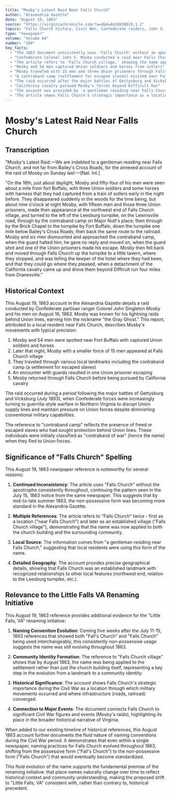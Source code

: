 ```yaml
---
title: "Mosby's Latest Raid Near Falls Church"
author: "Alexandria Gazette"
date: "August 19, 1863"
source: "https://virginiachronicle.com/?a=d&d=AG18630819.1.2"
topics: "Falls Church history, Civil War, Confederate raiders, John S. Mosby, naming conventions, place names"
type: "newspaper"
volume: "Volume 64"
number: "194"
key_facts:
  - "The 1863 document consistently uses 'Falls Church' without an apostrophe"
  - "Confederate Colonel John S. Mosby conducted a raid near Falls Church on August 16, 1863"
  - "The article refers to 'Falls Church village,' showing the name applied to the settlement not just the church"
  - "Mosby and 54 men captured Union soldiers and horses from sutlers"
  - "Mosby traveled with 15 men and three Union prisoners through Falls Church village"
  - "A contraband camp (settlement for escaped slaves) existed near Falls Church on Major Nutt's property"
  - "The raid occurred after the major battles of Gettysburg and Vicksburg (July 1863)"
  - "California cavalry pursued Mosby's forces beyond Difficult Run"
  - "The account was provided by 'a gentleman residing near Falls Church'"
  - "The article shows Falls Church's strategic importance as a location with converging roads and railroad"
---
```


# Mosby's Latest Raid Near Falls Church

## Transcription

"Mosby's Latest Raid.—We are indebted to a gentleman residing near Falls Church, and not far from Bailey's Cross Roads, for the annexed account of the raid of Mosby on Sunday last:—[Nat. Int.]

"On the 16th, just about daylight, Mosby and fifty-four of his men were seen about a mile from fort Buffalo, with three Union soldiers and some horses with harness that they had captured from a train of sutlers early in the night before. They disappeared suddenly in the woods for the time being, but about nine o'clock at night Mosby, with fifteen men and those three Union prisoners, made their appearance at the northwest end of Falls Church village, and turned to the left of the Leesburg turnpike, on the Lewinsville road, through by the contraband camp on Major Nutt's place; then through by the Brick Chapel to the turnpike by Fort Buffalo, down the turnpike one mile below Bailey's Cross Roads; then back the same route to the railroad. Mosby and six men dismounted and approached the contraband camp, when the guard halted him; he gave no reply and moved on, when the guard shot and one of the Union prisoners made his escape. Mosby then fell back and moved through Falls Church up the turnpike to a little tavern, where they stopped, and was telling the keeper of the hotel where they had been, and that they could go where they pleased, when a detachment of the California cavalry came up and drove them beyond Difficult run four miles from Dranesville."

## Historical Context

This August 19, 1863 account in the Alexandria Gazette details a raid conducted by Confederate partisan ranger Colonel John Singleton Mosby and his men on August 16, 1863. Mosby was known for his lightning raids behind Union lines, earning him the nickname "the Gray Ghost." This report, attributed to a local resident near Falls Church, describes Mosby's movements with typical precision:

1. Mosby and 54 men were spotted near Fort Buffalo with captured Union soldiers and horses
2. Later that night, Mosby with a smaller force of 15 men appeared at Falls Church village
3. They traveled through various local landmarks including the contraband camp (a settlement for escaped slaves)
4. An encounter with guards resulted in one Union prisoner escaping
5. Mosby returned through Falls Church before being pursued by California cavalry

The raid occurred during a period following the major battles of Gettysburg and Vicksburg (July 1863), when Confederate forces were increasingly turning to guerrilla-style warfare in Northern Virginia to disrupt Union supply lines and maintain pressure on Union forces despite diminishing conventional military capabilities.

The reference to "contraband camp" reflects the presence of freed or escaped slaves who had sought protection behind Union lines. These individuals were initially classified as "contraband of war" (hence the name) when they fled to Union forces.

## Significance of "Falls Church" Spelling

This August 19, 1863 newspaper reference is noteworthy for several reasons:

1. **Continued Inconsistency**: The article uses "Falls Church" without the apostrophe consistently throughout, continuing the pattern seen in the July 15, 1863 notice from the same newspaper. This suggests that by mid-to-late summer 1863, the non-possessive form was becoming more standard in the Alexandria Gazette.

2. **Multiple References**: The article refers to "Falls Church" twice - first as a location ("near Falls Church") and later as an established village ("Falls Church village"), demonstrating that the name was now applied to both the church building and the surrounding community.

3. **Local Source**: The information comes from "a gentleman residing near Falls Church," suggesting that local residents were using this form of the name.

4. **Detailed Geography**: The account provides precise geographical details, showing that Falls Church was an established landmark with recognized relationships to other local features (northwest end, relation to the Leesburg turnpike, etc.).

## Relevance to the Little Falls VA Renaming Initiative

This August 19, 1863 reference provides additional evidence for the "Little Falls, VA" renaming initiative:

1. **Naming Convention Evolution**: Coming five weeks after the July 11-15, 1863 references that showed both "Fall's Church" and "Falls Church" being used interchangeably, this consistently non-possessive usage suggests the name was still evolving throughout 1863.

2. **Community Identity Formation**: The reference to "Falls Church village" shows that by August 1863, the name was being applied to the settlement rather than just the church building itself, representing a key step in the evolution from a landmark to a community identity.

3. **Historical Significance**: The account shows Falls Church's strategic importance during the Civil War as a location through which military movements occurred and where infrastructure (roads, railroad) converged.

4. **Connection to Major Events**: The document connects Falls Church to significant Civil War figures and events (Mosby's raids), highlighting its place in the broader historical narrative of Virginia.

When added to our existing timeline of historical references, this August 1863 account further documents the fluid nature of naming conventions during the Civil War period. It demonstrates that even within a single newspaper, naming practices for Falls Church evolved throughout 1863, shifting from the possessive form ("Fall's Church") to the non-possessive form ("Falls Church") that would eventually become standardized.

This fluid evolution of the name supports the fundamental premise of the renaming initiative: that place names naturally change over time to reflect historical context and community understanding, making the proposed shift to "Little Falls, VA" consistent with, rather than contrary to, historical precedent. 
